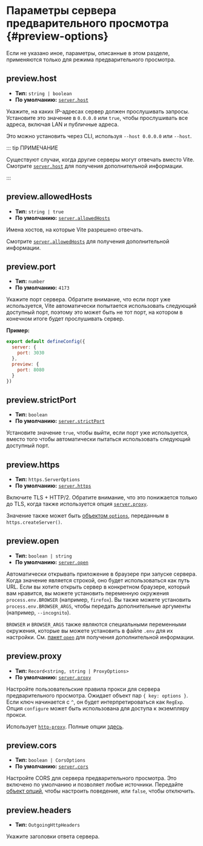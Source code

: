 # Параметры сервера предварительного просмотра {#preview-options}

Если не указано иное, параметры, описанные в этом разделе, применяются только для режима предварительного просмотра.

## preview.host

- **Тип:** `string | boolean`
- **По умолчанию:** [`server.host`](./server-options#server-host)

Укажите, на каких IP-адресах сервер должен прослушивать запросы.
Установите это значение в `0.0.0.0` или `true`, чтобы прослушивать все адреса, включая LAN и публичные адреса.

Это можно установить через CLI, используя `--host 0.0.0.0` или `--host`.

::: tip ПРИМЕЧАНИЕ

Существуют случаи, когда другие серверы могут отвечать вместо Vite.
Смотрите [`server.host`](./server-options#server-host) для получения дополнительной информации.

:::

## preview.allowedHosts

- **Тип:** `string | true`
- **По умолчанию:** [`server.allowedHosts`](./server-options#server-allowedhosts)

Имена хостов, на которые Vite разрешено отвечать.

Смотрите [`server.allowedHosts`](./server-options#server-allowedhosts) для получения дополнительной информации.

## preview.port

- **Тип:** `number`
- **По умолчанию:** `4173`

Укажите порт сервера. Обратите внимание, что если порт уже используется, Vite автоматически попытается использовать следующий доступный порт, поэтому это может быть не тот порт, на котором в конечном итоге будет прослушивать сервер.

**Пример:**

```js
export default defineConfig({
  server: {
    port: 3030
  },
  preview: {
    port: 8080
  }
})
```

## preview.strictPort

- **Тип:** `boolean`
- **По умолчанию:** [`server.strictPort`](./server-options#server-strictport)

Установите значение `true`, чтобы выйти, если порт уже используется, вместо того чтобы автоматически пытаться использовать следующий доступный порт.

## preview.https

- **Тип:** `https.ServerOptions`
- **По умолчанию:** [`server.https`](./server-options#server-https)

Включите TLS + HTTP/2. Обратите внимание, что это понижается только до TLS, когда также используется опция [`server.proxy`](./server-options#server-proxy).

Значение также может быть [объектом `options`](https://nodejs.org/api/https.html#https_https_createserver_options_requestlistener), переданным в `https.createServer()`.

## preview.open

- **Тип:** `boolean | string`
- **По умолчанию:** [`server.open`](./server-options#server-open)

Автоматически открывать приложение в браузере при запуске сервера. Когда значение является строкой, оно будет использоваться как путь URL. Если вы хотите открыть сервер в конкретном браузере, который вам нравится, вы можете установить переменную окружения `process.env.BROWSER` (например, `firefox`). Вы также можете установить `process.env.BROWSER_ARGS`, чтобы передать дополнительные аргументы (например, `--incognito`).

`BROWSER` и `BROWSER_ARGS` также являются специальными переменными окружения, которые вы можете установить в файле `.env` для их настройки. См. [пакет `open`](https://github.com/sindresorhus/open#app) для получения дополнительной информации.

## preview.proxy

- **Тип:** `Record<string, string | ProxyOptions>`
- **По умолчанию:** [`server.proxy`](./server-options#server-proxy)

Настройте пользовательские правила прокси для сервера предварительного просмотра. Ожидает объект пар `{ key: options }`. Если ключ начинается с `^`, он будет интерпретироваться как `RegExp`. Опция `configure` может быть использована для доступа к экземпляру прокси.

Использует [`http-proxy`](https://github.com/http-party/node-http-proxy). Полные опции [здесь](https://github.com/http-party/node-http-proxy#options).

## preview.cors

- **Тип:** `boolean | CorsOptions`
- **По умолчанию:** [`server.cors`](./server-options#server-cors)

Настройте CORS для сервера предварительного просмотра. Это включено по умолчанию и позволяет любые источники. Передайте [объект опций](https://github.com/expressjs/cors#configuration-options), чтобы настроить поведение, или `false`, чтобы отключить.

## preview.headers

- **Тип:** `OutgoingHttpHeaders`

Укажите заголовки ответа сервера.

